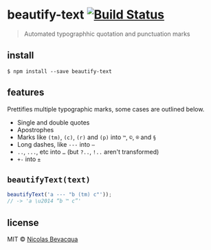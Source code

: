 # beautify-text [![Build Status](https://travis-ci.org/bevacqua/beautify-text.svg?branch=master)](https://travis-ci.org/bevacqua/beautify-text)

> Automated typographhic quotation and punctuation marks

## install

```
$ npm install --save beautify-text
```

## features

Prettifies multiple typographic marks, some cases are outlined below.

- Single and double quotes
- Apostrophes
- Marks like `(tm)`, `(c)`, `(r)` and `(p)` into `™`, `©`, `®` and `§`
- Long dashes, like `---` into `—`
- `..`, `...`, etc into `…` (but `?..`, `!..` aren't transformed)
- `+-` into `±`

## `beautifyText(text)`

```js
beautifyText('a --- "b (tm) c"'));
// -> 'a \u2014 “b ™ c”'
```

## license

MIT © [Nicolas Bevacqua](https://ponyfoo.com)
